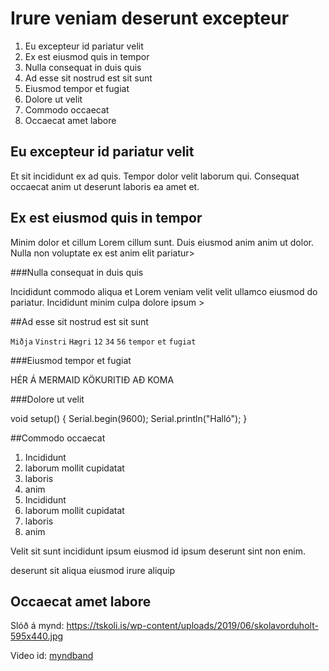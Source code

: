 # Irure veniam deserunt excepteur

1. Eu excepteur id pariatur velit
2. Ex est eiusmod quis in tempor
3. Nulla consequat in duis quis
4. Ad esse sit nostrud est sit sunt
5. Eiusmod tempor et fugiat
6. Dolore ut velit
7. Commodo occaecat
8. Occaecat amet labore

## Eu excepteur id pariatur velit

 Et sit incididunt ex ad quis. Tempor dolor velit laborum qui. Consequat occaecat anim ut deserunt laboris ea amet et.

## Ex est eiusmod quis in tempor

Minim dolor et cillum Lorem cillum sunt. Duis eiusmod anim anim ut dolor. Nulla non voluptate ex est anim elit pariatur>

###Nulla consequat in duis quis

Incididunt commodo aliqua et Lorem veniam velit velit ullamco eiusmod do pariatur. Incididunt minim culpa dolore ipsum >

##Ad esse sit nostrud est sit sunt

`Miðja`  `Vinstri`  `Hægri`
`12`  `34`  `56`
`tempor`  `et`  `fugiat`

###Eiusmod tempor et fugiat

HÉR Á MERMAID KÖKURITIÐ AÐ KOMA

###Dolore ut velit


void setup() {
    Serial.begin(9600);
    Serial.println("Halló");
}

##Commodo occaecat

1. Incididunt
2. laborum
mollit
cupidatat
3. laboris
4. anim
1. Incididunt
2. laborum
mollit
cupidatat
3. laboris
4. anim

Velit sit sunt incididunt ipsum eiusmod id ipsum deserunt sint non enim.

deserunt
sit
aliqua
eiusmod
irure
aliquip

## Occaecat amet labore

Slóð á mynd: https://tskoli.is/wp-content/uploads/2019/06/skolavorduholt-595x440.jpg

Video id: [myndband](https://youtu.be/dQw4w9WgXcQ?si=cM6B0KAyNqSK1LEg)
